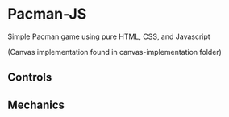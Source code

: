 # Pacman-JS
Simple Pacman game using pure HTML, CSS, and Javascript

(Canvas implementation found in canvas-implementation folder)


## Controls

## Mechanics
